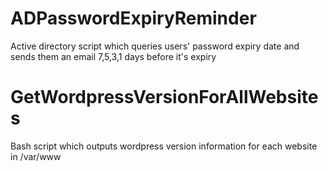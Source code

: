 # ADPasswordExpiryReminder
Active directory script which queries users' password expiry date and sends them an email 7,5,3,1 days before it's expiry
# GetWordpressVersionForAllWebsites
Bash script which outputs wordpress version information for each website in /var/www
